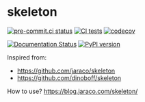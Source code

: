# skeleton

[![pre-commit.ci status](https://results.pre-commit.ci/badge/github/FFY00/PROJECT/main.svg)](https://results.pre-commit.ci/latest/github/FFY00/PROJECT/main)
[![CI tests](https://github.com/FFY00/PROJECT/actions/workflows/test.yml/badge.svg)](https://github.com/FFY00/PROJECT/actions/workflows/test.yml)
[![codecov](https://codecov.io/gh/FFY00/PROJECT/branch/main/graph/badge.svg)](https://codecov.io/gh/FFY00/PROJECT)

[![Documentation Status](https://readthedocs.org/projects/PROJECT/badge/?version=latest)](https://PROJECT.readthedocs.io/en/latest/?badge=latest)
[![PyPI version](https://badge.fury.io/py/PROJECT.svg)](https://pypi.org/project/PROJECT/)

Inspired from:
- https://github.com/jaraco/skeleton
- https://github.com/dinoboff/skeleton

How to use? https://blog.jaraco.com/skeleton/
